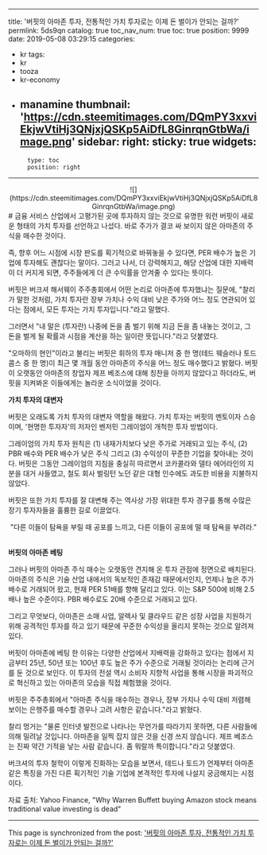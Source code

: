 
---
title: '버핏의 아마존 투자, 전통적인 가치 투자로는 이제 돈 벌이가 안되는 걸까?'
permlink: 5ds9qn
catalog: true
toc_nav_num: true
toc: true
position: 9999
date: 2019-05-08 03:29:15
categories:
- kr
tags:
- kr
- tooza
- kr-economy
- manamine
thumbnail: 'https://cdn.steemitimages.com/DQmPY3xxviEkjwVtiHj3QNjxjQSKp5AiDfL8GinrqnGtbWa/image.png'
sidebar:
    right:
        sticky: true
widgets:
    -
        type: toc
        position: right
---


<center>
![](https://cdn.steemitimages.com/DQmPY3xxviEkjwVtiHj3QNjxjQSKp5AiDfL8GinrqnGtbWa/image.png)
</center>
#
금융 서비스 산업에서 고평가된 곳에 투자하지 않는 것으로 유명한 워런 버핏이 새로운 형태의 가치 투자를 선언하고 나섰다. 바로 주가가 결코 싸 보이지 않은 아마존의 주식을 매수한 것이다.​

즉, 향후 어느 시점에 시장 판도를 획기적으로 바꿔놓을 수 있다면, PER 배수가 높은 기업에 투자해도 괜찮다는 말이다. 그러고 나서, 더 강력해지고, 해당 산업에 대한 지배력이 더 커지게 되면, 주주들에게 더 큰 수익률을 안겨줄 수 있다는 뜻이다.​

버핏은 버크셔 해서웨이 주주총회에서 어떤 논리로 아마존에 투자했냐는 질문에, "찰리가 말한 것처럼, 가치 투자란 장부 가치나 수익 대비 낮은 주가와 어느 정도 연관되어 있다는 점에서, 모든 투자는 가치 투자입니다."라고 말했다.​

그러면서 "내 말은 (투자란) 나중에 돈을 좀 벌기 위해 지금 돈을 좀 내놓는 것이고, 그 돈을 벌게 될 확률과 시점을 계산을 하는 일이란 뜻입니다."라고 덧붙였다.​

"오마하의 현인"이라고 불리는 버핏은 휘하의 투자 매니저 중 한 명(테드 웨슬러나 토드 콤스 중 한 명)이 최근 몇 개월 동안 아마존의 주식을 어느 정도 매수했다고 밝혔다. 버핏이 오랫동안 아마존의 창업자 제프 베조스에 대해 칭찬을 아끼지 않았다고 하더라도, 버핏을 지켜봐온 이들에게는 놀라운 소식이었을 것이다.​

**가치 투자의 대변자**​

버핏은 오래도록 가치 투자의 대변자 역할을 해왔다. 가치 투자는 버핏의 멘토이자 스승이며, '현명한 투자자'의 저자인 벤저민 그레이엄이 개척한 투자 방법이다.​

그레이엄의 가치 투자 원칙은 (1) 내재가치보다 낮은 주가로 거래되고 있는 주식, (2) PBR 배수와 PER 배수가 낮은 주식 그리고 (3) 수익성이 꾸준한 기업을 찾아내는 것이다. 버핏은 그동안 그레이엄의 지침을 충실히 따르면서 코카콜라와 델타 에어라인의 지분을 대거 사들였고, 철도 회사 벌링턴 노던 같은 대형 인수에도 과도한 비용을 지불하지 않았다.​

버핏은 또한 가치 투자를 잘 대변해 주는 역사상 가장 위대한 투자 경구를 통해 수많은 장기 투자자들을 훌륭한 길로 이끌었다.​

<center>
"다른 이들이 탐욕을 부릴 때 공포를 느끼고, 
다른 이들이 공포에 떨 때 탐욕을 부려라."
</center>​

**버핏의 아마존 베팅**​

그러나 버핏의 아마존 주식 매수는 오랫동안 견지해 온 투자 관점에 정면으로 배치된다. 아마존의 주식은 기술 산업 내에서의 독보적인 존재감 때문에서인지, 언제나 높은 주가 배수로 거래되어 왔고, 현재 PER 51배를 향해 달리고 있다. 이는 S&P 500에 비해 2.5배나 높은 수준이다. PBR 배수로도 20배 수준으로 거래되고 있다.​

그리고 무엇보다, 아마존은 소매 사업, 알렉사 및 클라우드 같은 성장 사업을 지원하기 위해 공격적인 투자를 하고 있기 때문에 꾸준한 수익성을 올리지 못하는 것으로 알려져 있다.​

버핏이 아마존에 베팅 한 이유는 다양한 산업에서 지배력을 강화하고 있다는 점에서 지금부터 25년, 50년 또는 100년 후도 높은 주가 수준으로 거래될 것이라는 논리에 근거를 둔 것으로 보인다. 이 투자의 전설 역시 소비자 지향적 사업을 통해 시장을 파괴적으로 혁신하고 있는 아마존의 모습을 직접 체험했을 것이다.​

버핏은 주주총회에서 "아마존 주식을 매수하는 경우나, 장부 가치나 수익 대비 저렴해 보이는 은행주를 매수할 경우나 고려 사항은 같습니다."라고 밝혔다.​

찰리 멍거는 "물론 인터넷 발전으로 나타나는 무언가를 따라가지 못하면, 다른 사람들에 의해 밀려날 것입니다. 아마존을 일찍 잡지 않은 것을 신경 쓰지 않습니다. 제프 베조스는 진짜 약간 기적을 낳는 사람 같습니다. 좀 뭐랄까 특이합니다."라고 덧붙였다.​

버크셔의 투자 철학이 이렇게 진화하는 모습을 보면서, 테드나 토드가 언제부터 아마존 같은 특징을 가진 다른 획기적인 기술 기업에 본격적인 투자에 나설지 궁금해지는 시점이다.​

자료 출처: Yahoo Finance, "Why Warren Buffett buying Amazon stock means traditional value investing is dead"

- - -

This page is synchronized from the post: ['버핏의 아마존 투자, 전통적인 가치 투자로는 이제 돈 벌이가 안되는 걸까?'](https://steemit.com/@pius.pius/5ds9qn)
